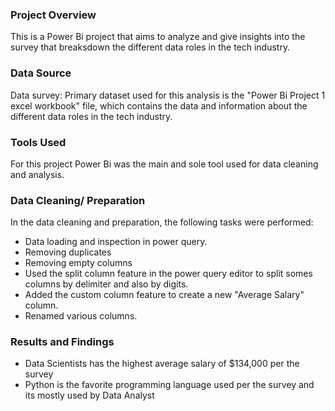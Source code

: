 ### Project Overview
This is a Power Bi project that aims to analyze and give insights into the survey that breaksdown the different data roles in the tech industry.

### Data Source
Data survey: Primary dataset used for this analysis is the "Power Bi Project 1 excel workbook" file, which contains the data and information about the different data roles in the tech industry.

### Tools Used
For this project Power Bi was the main and sole tool used for data cleaning and analysis.

### Data Cleaning/ Preparation
In the data cleaning and preparation, the following tasks were performed:
- Data loading and inspection in power query.
- Removing duplicates
- Removing empty columns
- Used the split column feature in the power query editor to split somes columns by delimiter and also by digits.
- Added the custom column feature to create a new "Average Salary" column.
- Renamed various columns.

### Results and Findings
- Data Scientists has the highest average salary of $134,000 per the survey
- Python is the favorite programming language used per the survey and its mostly used by Data Analyst
